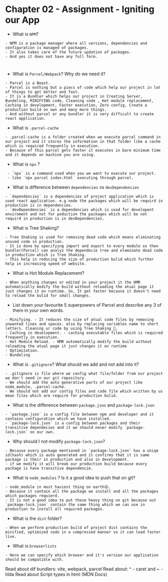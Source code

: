 # Chapter 02 - Assignment - Igniting our App

- What is `NPM`?
```
- NPM is a package manager where all versions, dependencies and configuration is managed of packages.
- It also takes care of the future updation of packages.
- And yes it does not have any full form.
```
#
- What is `Parcel/Webpack`? Why do we need it?
```
- Parcel is a Beast.
- Parcel is nothing but a piecs of code which help our project in lot of things to get better and fast.
- It is a Bundler which helps our project in Creating Server, Bundeling, MINIFYING code, Cleaning code , Hot module replacement, Caching in development, Faster execution, Zero config, Create a production build on own and many more things.
- And without parcel or any bundler it is very difficult to create react application. 
```
- What is `.parcel-cache`
```
- .parcel-cache is a folder created when we execute parcel command in our project and it stores the information in that folder like a cache which is required frequently in execution.
- Because of this parcel gets faster it executes in bare minimum time and it depends on machine you are using.
```
- What is `npx` ?
```
 - `npx` is a command used when you we want to execute our project.
 - like `npx parcel index.html` executing through parcel.
```
- What is difference between `dependencies` vs `devDependencies`
```
- `dependencies` is a dependencies of project application which is used react application. e.g node the packages which will be requird in production is in dependencies.
- `devDependencies` is a dependencies which is used for developent enviroment and not for poduction the packages which will be not requird in production is in devDependencies. 
```
- What is Tree Shaking?
```
- Tree Shaking is used for removing dead code which means eliminating unused code in production.
- It is done by specifying import and export to every module so then bundler(Parcel) can analyz the dependecie tree and eleminate dead code in production which is Tree Shaking.
- This help in reducing the size of production bulid which further help in increasing speed of website.
```
- What is Hot Module Replacement?
```
- When anything changes or edited in your project it the HMR automatically modify the build without reloading the atual page it just changes it on runtime. So, It get faster because it doesn't need to reload the bulid for small changes.

```

- List down your favourite 5 superpowers of Parcel and describe any 3 of them in your
own words.
```
- Minifying. - It reduces the size of atual code files by removing unwanted lines and spaces. also by replacing variables name to short letters. Cleaning ur code by using Tree Shaking 🌳.
- Caching in development. - caching executable files which is required frequently in execution.
- Hot Module Reload. - HMR automatically modify the build without reloading the atual page it just changes it on runtime
- Optimization.
- Bundeling

```
- What is `.gitignore`? What should we add and not add into it?
```
- .gitignore is file where we config what file/folder from our project we don't need in our git repository.
- We should add the auto generative parts of our project like node_module, .parcel-cache.
- We should not add our config files and code file which written by us mean files which are require for production bulid.
```
- What is the difference between `package.json` and `package-lock.json`
```
- `package.json` is a config file between npm and developer and it contains configuration which we have installed.
- `package-lock.json` is a config between packages and their transitive dependecies and it we should never modify `package-lock.json` on our own.
```
- Why should I not modify `package-lock.json`?
```
- Because every package mentioned in `package-lock.json` has a uniqe id(hash) which is auto generated and it confirms that it is same package is their in production and also in development.
- if we modify it will break our production build because every package is have transitive dependencie.
```
- What is `node_modules` ? Is it a good idea to push that on git?
```
- node_module in most haviest thing on earth😜.
- Because it contain all the package we install and all the packages which packages requierd.
- It is not a good idea to put these heavy thing on git because out `package-lock.json` contain the same thing which we can use in production to install all required packages.
```
- What is the `dist` folder?
```
- When we perform production build of project dist contains the minified, optimized code in a compressed manner so it can load faster live.
```
- What is `browserlists`
```
- Here we can specify which browser and it's version our application should be compatible with.
```

Read about dif bundlers: vite, webpack, parcel
Read about: ^ - caret and ~ - tilda 
Read about Script types in html (MDN Docs)
